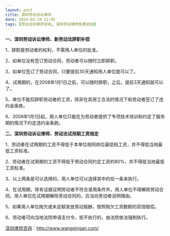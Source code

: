 ```yaml
---
layout: post
title: 深圳劳动诉讼律师
date: 2014-03-19 12:05
tags: [劳动合同律师咨询, 深圳劳动律师免费咨询]
---
```

<strong>一、深圳劳动诉讼律师、新劳动法辞职补偿</strong>

1、辞职是劳动者的权利，不需用人单位的批准。

2、如单位没有签订劳动合同，劳动者可以随时立即辞职。

3、如单位签订了劳动合同，只要提前30天通知用人单位就可以了。

4、试用期的，在2008年1月1日之前，可以随时辞职，之后，提前3天通知就可以了。

5、单位不能扣辞职劳动者的工资，除非在其用工合法的情况下和劳动者签订了违约金条款。

6、2008年1月1日起，用人单位只能在为劳动者提供了专项技术培训和约定了服务期的情况下约定违约金条款。

<strong>二、深圳劳动诉讼律师、劳动法试用期工资规定</strong>

1、劳动者在试用期的工资不得低于本单位相同岗位最低档工资，并不得低当地最低工资标准。

2、劳动者在试用期的工资不得低于劳动合同约定工资的80%，并不得低当地最低工资标准。

3、以上两条是可以选择的，用人单位可以选择其中的任一条来执行。 

4、在试用期，除有证据证明劳动者不符合录用条件外，用人单位不得解除劳动合同，用人单位在试用期解除劳动合同的，应当向劳动者说明理由。

5、如果用人单位拖欠或未足额发放劳动报酬，按照拖欠工资数额的双倍赔偿。

6、劳动者可向当地法院申请支付令，拒不执行的，由法院依法强制执行。



<a href="http://www.wangpingan.com/">深圳律师咨询</a>：<a href="http://www.wangpingan.com/">http://www.wangpingan.com/</a>

